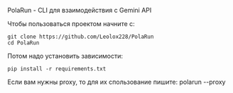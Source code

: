 PolaRun - CLI для взаимодействия с Gemini API

Чтобы пользоваться проектом начните с:

```bah
git clone https://github.com/Leolox228/PolaRun
cd PolaRun
```

Потом надо установить зависимости:

```bah
pip install -r requirements.txt
```

Если вам нужны proxy, то для их спользование пишите: polarun --proxy
